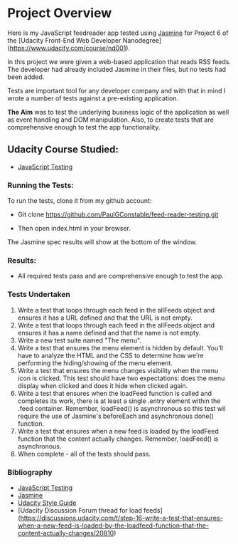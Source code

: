 # Project Overview

Here is my JavaScript feedreader app tested using [Jasmine](http://jasmine.github.io/) for Project 6 of the [Udacity Front-End Web Developer Nanodegree] (https://www.udacity.com/course/nd001).

In this project we were given a web-based application that reads RSS feeds. The developer had already included Jasmine in their files, but no tests had been added.

Tests are important tool for any developer company and with that in mind I wrote a number of tests against a pre-existing application.

**The Aim** was to test the underlying business logic of the application as well as event handling and DOM manipulation. Also, to create tests that are comprehensive enough to test the app functionality.

## Udacity Course Studied:

* [JavaScript Testing](https://www.udacity.com/course/ud549)

### Running the Tests:

To run the tests, clone it from my github account:

-  Git clone https://github.com/PaulGConstable/feed-reader-testing.git

- Then open index.html in your browser.

The Jasmine spec results will show at the bottom of the window.

### Results:

- All required tests pass and are comprehensive enough to test the app.

### Tests Undertaken

1. Write a test that loops through each feed in the allFeeds object and ensures it has a URL defined and that the URL is not empty.
2. Write a test that loops through each feed in the allFeeds object and ensures it has a name defined and that the name is not empty.
3. Write a new test suite named "The menu".
4. Write a test that ensures the menu element is hidden by default. You'll have to analyze the HTML and the CSS to determine how we're performing the hiding/showing of the menu element.
5. Write a test that ensures the menu changes visibility when the menu icon is clicked. This test should have two expectations: does the menu display when clicked and does it hide when clicked again.
6. Write a test that ensures when the loadFeed function is called and completes its work, there is at least a single .entry element within the .feed container. Remember, loadFeed() is asynchronous so this test wil require the use of Jasmine's beforeEach and asynchronous done() function.
7. Write a test that ensures when a new feed is loaded by the loadFeed function that the content actually changes. Remember, loadFeed() is asynchronous.
8. When complete - all of the tests should pass.

### Bibliography

- [JavaScript Testing](https://www.udacity.com/course/ud549)
- [Jasmine](http://jasmine.github.io/)
- [Udacity Style
  Guide](http://udacity.github.io/frontend-nanodegree-styleguide/javascript.html)
- [Udacity Discussion Forum thread for load feeds] (https://discussions.udacity.com/t/step-16-write-a-test-that-ensures-when-a-new-feed-is-loaded-by-the-loadfeed-function-that-the-content-actually-changes/20810)


